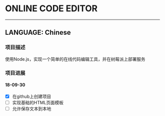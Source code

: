 # ONLINE CODE EDITOR

---

## LANGUAGE: Chinese
### 项目描述
使用Node.js，实现一个简单的在线代码编辑工具，并在树莓派上部署服务
### 项目进展
#### 18-09-30
- [x] 在github上创建项目
- [ ] 实现基础的HTML页面模板
- [ ] 允许保存文本到本地
